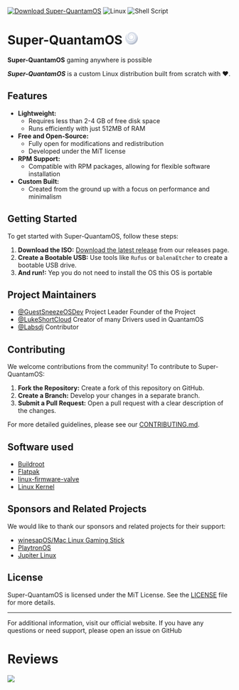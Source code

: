 [![Download Super-QuantamOS](https://img.shields.io/sourceforge/dm/super-quantamos.svg)](https://sourceforge.net/projects/super-quantamos/files/latest/download)
![Linux](https://img.shields.io/badge/Linux-FCC624?style=for-the-badge&logo=linux&logoColor=black)
![Shell Script](https://img.shields.io/badge/shell_script-%23121011.svg?style=for-the-badge&logo=gnu-bash&logoColor=white)
# Super-QuantamOS <img src="https://raw.githubusercontent.com/NicklasVraa/NovaOS/935660d1cb80a06e14928aca683d863821be58ea/meta/logo.svg" width="28"/>
**Super-QuantamOS** gaming anywhere is possible

***Super-QuantamOS*** is a custom Linux distribution built from scratch with ❤️. 
## Features

- **Lightweight:** 
  - Requires less than 2-4 GB of free disk space
  - Runs efficiently with just 512MB of RAM
- **Free and Open-Source:**
  - Fully open for modifications and redistribution
  - Developed under the MiT license
- **RPM Support:**
  - Compatible with RPM packages, allowing for flexible software installation
- **Custom Built:**
  - Created from the ground up with a focus on performance and minimalism

## Getting Started

To get started with Super-QuantamOS, follow these steps:

1. **Download the ISO:** [Download the latest release](#) from our releases page.
2. **Create a Bootable USB:** Use tools like `Rufus` or `balenaEtcher` to create a bootable USB drive.
3. **And run!:** Yep you do not need to install the OS this OS is portable

## Project Maintainers

- [@GuestSneezeOSDev](https://github.com/GuestSneezeOSDev) Project Leader Founder of the Project
- [@LukeShortCloud](https://github.com/LukeShortCloud) Creator of many Drivers used in QuantamOS 
- [@Labsdj](https://github.com/Labsdj) Contributor

## Contributing

We welcome contributions from the community! To contribute to Super-QuantamOS:

1. **Fork the Repository:** Create a fork of this repository on GitHub.
2. **Create a Branch:** Develop your changes in a separate branch.
3. **Submit a Pull Request:** Open a pull request with a clear description of the changes.

For more detailed guidelines, please see our [CONTRIBUTING.md](CONTRIBUTING.md).

## Software used
* [Buildroot](https://buildroot.org/)
* [Flatpak](https://github.com/flatpak/flatpak)
* [linux-firmware-valve](https://aur.archlinux.org/packages/linux-firmware-valve)
* [Linux Kernel](https://github.com/torvalds/linux)

## Sponsors and Related Projects

We would like to thank our sponsors and related projects for their support:

- [winesapOS/Mac Linux Gaming Stick](https://github.com/LukeShortCloud/winesapOS)
- [PlaytronOS](https://playtron.one)
- [Jupiter Linux](https://github.com/GuestSneezeOSDev/Jupiter-Linux/tree/main)

## License

Super-QuantamOS is licensed under the MiT License. See the [LICENSE](LICENSE) file for more details.

---

For additional information, visit our official website. If you have any questions or need support, please open an issue on GitHub

# Reviews
[<img src="https://github.com/user-attachments/assets/458d47f8-a6e7-407d-8c9d-a93c49ca7edd" width="100"/>](https://sourceforge.net/p/super-quantamos/)

